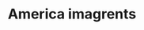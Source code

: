 ---
pid: llp138
title: America imagrents
location_transcription: 
coordinates: "[-75.163592520391, 39.955181571529]"
zipcode: '19120'
gen_neighborhood: North Philadelphia
neighborhood: Logan,Olney
outside_phl: 
age: '12'
age_range: 6-13
instagram: 
image_file_name: llp_138.jpg
proposal_transcription: My project would probably be a statue of people holding the
  sun with the pattern of American Flag and The Whole World Map
topic: Immigration,Unknown
topic_summary: 0, 0
type: Sculpture Statue,Other No Form
keywords_other: immigrants, immigration
credit: Isiah Lunui
image_labels: 
twitter: 
facebook: 
permalink: "/monuments/llp138/"
layout: item-page
---